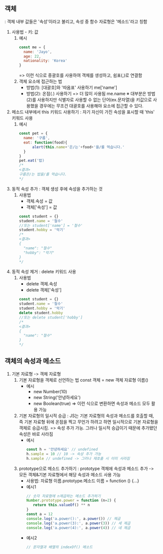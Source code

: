 ## 객체
: 객체 내부 값들은 '속성'이라고 불리고, 속성 중 함수 자료형은 '메소드'라고 칭함
1. 사용법 - 키: 값
   1) 예시
      ```javascript
      const me = {
        name: 'Jayo',
        age: 22,
        nationality: 'Korea' 
      }
      ```
      => 이런 식으로 중괄호를 사용하여 객체를 생성하고, 쉼표(,)로 연결함
   2) 객체 요소에 접근하는 법
      * 방법(1): \[대괄호\]와 '따옴표' 사용하기
        me\['name'\]
      * 방법(2): 온점(.) 사용하기 => 더 많이 사용됨
        me.name
      ※ 대부분은 방법(2)를 사용하지만 식별자로 사용할 수 없는 단어(ex.문자열)을 키값으로 사용했을 경우에는
         무조건 대괄호를 사용해야 요소에 접근할 수 있다.
2. 메소드 내부에서 this 키워드 사용하기
   : 자기 자신이 가진 속성을 표시할 때 'this' 키워드 사용
   1) 예시
      ```javascript
      const pet = {
        name: '구름',
        eat: function(food){
            alert(this.name+'은/는'+food+'을/를 먹습니다.'
        }
      }
      pet.eat('밥)
      /*
      <결과>
      구름은/는 밥을/를 먹습니다.
      */
      ```
3. 동적 속성 추가
   : 객체 생성 후에 속성을 추가하는 것
   1) 사용법
      * 객체.속성 = 값
      * 객체\['속성'\] = 값
      ```javascript
      const student = {}
      student.name = '철수'
      //또는 student['name'] = '철수'
      student.hobby = '악기'
      /*
      <결과>
      {
        "name": "철수"
        "hobby": "악기"
      }
      */
      ```
4. 동적 속성 제거
   : delete 키워드 사용
   1) 사용법
      * delete 객체.속성
      * delete 객체\['속성'\]
      ```javascript
      const student = {}
      student.name = '철수'
      student.hobby = '악기'
      delete student.hobby
      //또는 delete student['hobby']
      /*
      <결과>
      {
        "name": "철수"
      }
      */
      ```

## 객체의 속성과 메소드
1. 기본 자료형 -> 객체 자료형
   1) 기본 자료형을 객체로 선언하는 법
      const 객체 = new 객체 자료형 이름()
      * 예시
        - new Number(10)
        - new String('안녕하세요')
        - new Boolean(true)
      => 이런 식으로 변환하면 속성과 메소드 모두 활용 가능
   2) 기본 자료형의 일시적 승급
      : JS는 기본 자료형의 속성과 메소드를 호출할 때, 즉 기본 자료형 뒤에 온점을 찍고 무언가 하려고 하면
        일시적으로 기본 자료형을 객체로 승급시킴.
      => 속성 추가 가능. 그러나 일시적 승급이기 때문에 추가됐던 속성은 바로 사라짐
      * 예시
        ```javascript
        const h = '안녕하세요' // undefined
        h.sample = 10 // 10 -> 속성 추가 가능
        h.sample // undefined -> 그러나 재호출 시 이미 사라짐
        ```
   3) prototype으로 메소드 추가하기
      : prototype 객체에 속성과 메소드 추가 -> 모든 객체&기본 자료형에서 해당 속성과 메소드 사용 가능
      * 사용법: 자료형 이름.prototype.메소드 이름 = function () {...}
      * 예시1
        ```javascript
        // 숫자 자료형에 n제곱하는 메소드 추가하기
        Number.prototype.power = function (n=2) {
           return this.valueOf() ** n
        }
        const a = 12
        console.log('a.power():', a.power()) // 제곱
        console.log('a.power(3):', a.power(3)) // 세 제곱
        console.log('a.power(4):', a.power(4)) // 네 제곱
        ```
      * 예시2
        ```javascript
        // 문자열과 배열의 indexOf() 메소드
        ```
